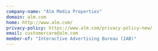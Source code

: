 ```yaml
---
company-name: "Alm Media Properties"
domain: alm.com
home: http://www.alm.com/
privacy-policy: https://www.alm.com/privacy-policy-new/
email: customercare@alm.com
member-of: "Interactive Advertising Bureau (IAB)"
---
```





